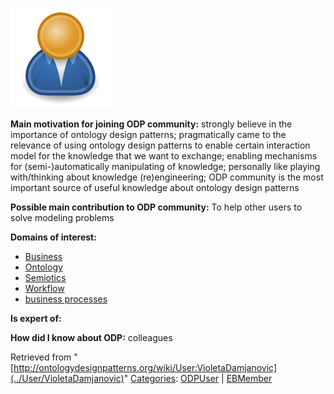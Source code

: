 [![Image:ODPUser.png](../images/a/a6/ODPUser.png)](../Image/ODPUser.png "Image:ODPUser.png")




  





__Main motivation for joining ODP community:__ strongly believe in the importance of ontology design patterns; pragmatically came to the relevance of using ontology design patterns to enable certain interaction model for the knowledge that we want to exchange; enabling mechanisms for (semi-)automatically manipulating of knowledge; personally like playing with/thinking about knowledge (re)engineering; ODP community is the most important source of useful knowledge about ontology design patterns


__Possible main contribution to ODP community:__ To help other users to solve modeling problems


__Domains of interest:__



* [Business](../Community/Business "Community:Business")
* [Ontology](../Community/Ontology-based_models "Community:Ontology")
* [Semiotics](../Community/Semiotics "Community:Semiotics")
* [Workflow](../Community/Workflow "Community:Workflow")
* [business processes](http://ontologydesignpatterns.org/wiki/index.php?title=Community:Business_processes&action=edit&redlink=1 "Community:Business processes (not yet written)")


__Is expert of:__


  

__How did I know about ODP:__ colleagues






Retrieved from "[http://ontologydesignpatterns.org/wiki/User:VioletaDamjanovic](../User/VioletaDamjanovic)"
 [Categories](http://ontologydesignpatterns.org/wiki/Special:Categories "Special:Categories"): [ODPUser](../Category/ODPUser "Category:ODPUser") | [EBMember](../Category/EBMember "Category:EBMember")